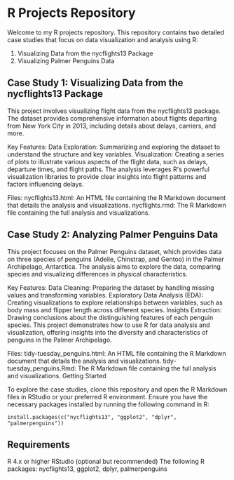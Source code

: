 # R Projects Repository

Welcome to my R projects repository. This repository contains two detailed case studies that focus on data visualization and analysis using R:

1. Visualizing Data from the nycflights13 Package
2. Visualizing Palmer Penguins Data

## Case Study 1: Visualizing Data from the nycflights13 Package

This project involves visualizing flight data from the nycflights13 package. The dataset provides comprehensive information about flights departing from New York City in 2013, including details about delays, carriers, and more.

Key Features:
Data Exploration: Summarizing and exploring the dataset to understand the structure and key variables.
Visualization: Creating a series of plots to illustrate various aspects of the flight data, such as delays, departure times, and flight paths.
The analysis leverages R's powerful visualization libraries to provide clear insights into flight patterns and factors influencing delays.

Files:
nycflights13.html: An HTML file containing the R Markdown document that details the analysis and visualizations.
nycflights.rmd: The R Markdown file containing the full analysis and visualizations.
## Case Study 2: Analyzing Palmer Penguins Data

This project focuses on the Palmer Penguins dataset, which provides data on three species of penguins (Adelie, Chinstrap, and Gentoo) in the Palmer Archipelago, Antarctica. The analysis aims to explore the data, comparing species and visualizing differences in physical characteristics.

Key Features:
Data Cleaning: Preparing the dataset by handling missing values and transforming variables.
Exploratory Data Analysis (EDA): Creating visualizations to explore relationships between variables, such as body mass and flipper length across different species.
Insights Extraction: Drawing conclusions about the distinguishing features of each penguin species.
This project demonstrates how to use R for data analysis and visualization, offering insights into the diversity and characteristics of penguins in the Palmer Archipelago.

Files:
tidy-tuesday_penguins.html: An HTML file containing the R Markdown document that details the analysis and visualizations.
tidy-tuesday_penguins.Rmd: The R Markdown file containing the full analysis and visualizations.
Getting Started

To explore the case studies, clone this repository and open the R Markdown files in RStudio or your preferred R environment. Ensure you have the necessary packages installed by running the following command in R:

`install.packages(c("nycflights13", "ggplot2", "dplyr", "palmerpenguins"))`

## Requirements

R 4.x or higher
RStudio (optional but recommended)
The following R packages: nycflights13, ggplot2, dplyr, palmerpenguins
